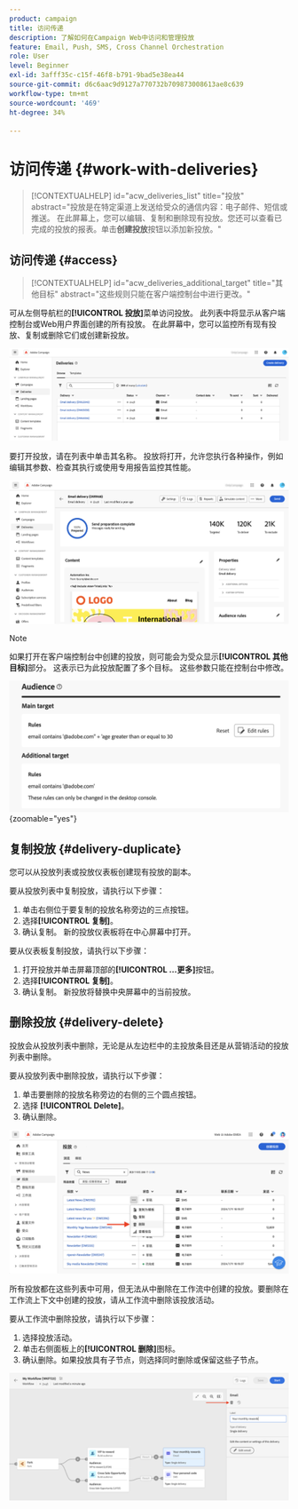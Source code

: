 ```yaml
---
product: campaign
title: 访问传递
description: 了解如何在Campaign Web中访问和管理投放
feature: Email, Push, SMS, Cross Channel Orchestration
role: User
level: Beginner
exl-id: 3afff35c-c15f-46f8-b791-9bad5e38ea44
source-git-commit: d6c6aac9d9127a770732b709873008613ae8c639
workflow-type: tm+mt
source-wordcount: '469'
ht-degree: 34%

---
```


# 访问传递 {#work-with-deliveries}

>[!CONTEXTUALHELP]
>id="acw_deliveries_list"
>title="投放"
>abstract="投放是在特定渠道上发送给受众的通信内容：电子邮件、短信或推送。 在此屏幕上，您可以编辑、复制和删除现有投放。您还可以查看已完成的投放的报表。单击&#x200B;**创建投放**&#x200B;按钮以添加新投放。"

## 访问传递 {#access}

>[!CONTEXTUALHELP]
>id="acw_deliveries_additional_target"
>title="其他目标"
>abstract="这些规则只能在客户端控制台中进行更改。"

可从左侧导航栏的&#x200B;**[!UICONTROL 投放]**&#x200B;菜单访问投放。 此列表中将显示从客户端控制台或Web用户界面创建的所有投放。 在此屏幕中，您可以监控所有现有投放、复制或删除它们或创建新投放。

![界面中显示的投放列表](assets/deliveries-list.png)

要打开投放，请在列表中单击其名称。 投放将打开，允许您执行各种操作，例如编辑其参数、检查其执行或使用专用报告监控其性能。

![传递详细信息屏幕，显示参数和报告](assets/delivery-details.png)

>[!NOTE]
>
>如果打开在客户端控制台中创建的投放，则可能会为受众显示&#x200B;**[!UICONTROL 其他目标]**&#x200B;部分。 这表示已为此投放配置了多个目标。 这些参数只能在控制台中修改。
>
>![有关其他目标配置的警告消息](assets/target-warning-audience.png){zoomable="yes"}

## 复制投放 {#delivery-duplicate}

您可以从投放列表或投放仪表板创建现有投放的副本。

要从投放列表中复制投放，请执行以下步骤：

1. 单击右侧位于要复制的投放名称旁边的三点按钮。
1. 选择&#x200B;**[!UICONTROL 复制]**。
1. 确认复制。 新的投放仪表板将在中心屏幕中打开。

要从仪表板复制投放，请执行以下步骤：

1. 打开投放并单击屏幕顶部的&#x200B;**[!UICONTROL ...更多]**&#x200B;按钮。
1. 选择&#x200B;**[!UICONTROL 复制]**。
1. 确认复制。 新投放将替换中央屏幕中的当前投放。

## 删除投放 {#delivery-delete}

投放会从投放列表中删除，无论是从左边栏中的主投放条目还是从营销活动的投放列表中删除。

要从投放列表中删除投放，请执行以下步骤：

1. 单击要删除的投放名称旁边的右侧的三个圆点按钮。
1. 选择 **[!UICONTROL Delete]**。
1. 确认删除。

![从投放列表界面删除投放](assets/delete-delivery-from-list.png)

所有投放都在这些列表中可用，但无法从中删除在工作流中创建的投放。要删除在工作流上下文中创建的投放，请从工作流中删除该投放活动。

要从工作流中删除投放，请执行以下步骤：

1. 选择投放活动。
1. 单击右侧面板上的&#x200B;**[!UICONTROL 删除]**&#x200B;图标。
1. 确认删除。如果投放具有子节点，则选择同时删除或保留这些子节点。

![在工作流中删除投放活动](assets/delete-delivery-from-wf.png)